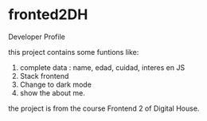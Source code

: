 # fronted2DH
Developer Profile 


this project contains some funtions like: 
1. complete data : name, edad, cuidad, interes en JS
2. Stack frontend 
3. Change to dark mode 
4. show the about me.

the project is from the course Frontend 2 of Digital House. 
